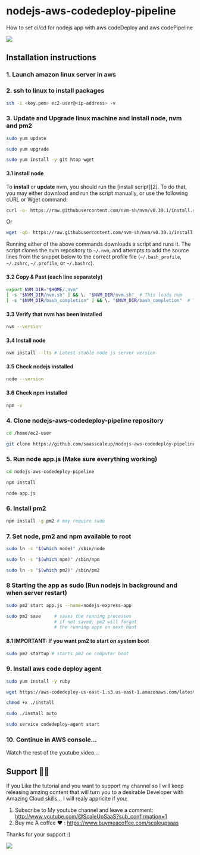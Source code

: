 # nodejs-aws-codedeploy-pipeline

How to set ci/cd for nodejs app with aws codeDeploy and aws codePipeline

<a href="https://www.buymeacoffee.com/scaleupsaas"><img src="https://img.buymeacoffee.com/button-api/?text=Buy me a coffee&emoji=&slug=scaleupsaas&button_colour=BD5FFF&font_colour=ffffff&font_family=Cookie&outline_colour=000000&coffee_colour=FFDD00" /></a>

## Installation instructions

### 1. Launch amazon linux server in aws

### 2. ssh to linux to install packages

```sh
ssh -i <key.pem> ec2-user@<ip-address> -v
```

### 3. Update and Upgrade linux machine and install node, nvm and pm2

```sh
sudo yum update
```

```sh
sudo yum upgrade
```

```sh
sudo yum install -y git htop wget
```

#### 3.1 install node

To **install** or **update** nvm, you should run the [install script][2]. To do that, you may either download and run the script manually, or use the following cURL or Wget command:

```sh
curl -o- https://raw.githubusercontent.com/nvm-sh/nvm/v0.39.1/install.sh | bash
```

Or

```sh
wget -qO- https://raw.githubusercontent.com/nvm-sh/nvm/v0.39.1/install.sh | bash
```

Running either of the above commands downloads a script and runs it. The script clones the nvm repository to `~/.nvm`, and attempts to add the source lines from the snippet below to the correct profile file (`~/.bash_profile`, `~/.zshrc`, `~/.profile`, or `~/.bashrc`).

#### 3.2 Copy & Past (each line separately)

<a id="profile_snippet"></a>

```sh
export NVM_DIR="$HOME/.nvm"
[ -s "$NVM_DIR/nvm.sh" ] && \. "$NVM_DIR/nvm.sh"  # This loads nvm
[ -s "$NVM_DIR/bash_completion" ] && \. "$NVM_DIR/bash_completion"  # This loads nvm bash_completion
```

#### 3.3 Verify that nvm has been installed

```sh
nvm --version
```

#### 3.4 Install node

```sh
nvm install --lts # Latest stable node js server version
```

#### 3.5 Check nodejs installed

```sh
node --version
```

#### 3.6 Check npm installed

```sh
npm -v
```

### 4. Clone nodejs-aws-codedeploy-pipeline repository

```sh
cd /home/ec2-user
```

```sh
git clone https://github.com/saasscaleup/nodejs-aws-codedeploy-pipeline.git
```

### 5. Run node app.js (Make sure everything working)

```sh
cd nodejs-aws-codedeploy-pipeline
```

```sh
npm install
```

```sh
node app.js
```

### 6. Install pm2

```sh
npm install -g pm2 # may require sudo
```

### 7. Set node, pm2 and npm available to root

```sh
sudo ln -s "$(which node)" /sbin/node
```

```sh
sudo ln -s "$(which npm)" /sbin/npm
```

```sh
sudo ln -s "$(which pm2)" /sbin/pm2
```

### 8 Starting the app as sudo (Run nodejs in background and when server restart)

```sh
sudo pm2 start app.js --name=nodejs-express-app
```

```sh
sudo pm2 save     # saves the running processes
                  # if not saved, pm2 will forget
                  # the running apps on next boot
```

#### 8.1 IMPORTANT: If you want pm2 to start on system boot

```sh
sudo pm2 startup # starts pm2 on computer boot
```

### 9. Install aws code deploy agent

```sh
sudo yum install -y ruby
```

```sh
wget https://aws-codedeploy-us-east-1.s3.us-east-1.amazonaws.com/latest/install
```

```sh
chmod +x ./install
```

```sh
sudo ./install auto
```

```sh
sudo service codedeploy-agent start
```

### 10. Continue in AWS console...

Watch the rest of the youtube video...

## Support 🙏😃

If you Like the tutorial and you want to support my channel so I will keep releasing amzing content that will turn you to a desirable Developer with Amazing Cloud skills... I will realy appricite if you:

1.  Subscribe to My youtube channel and leave a comment: http://www.youtube.com/@ScaleUpSaaS?sub_confirmation=1
2.  Buy me A coffee ❤️ : https://www.buymeacoffee.com/scaleupsaas

Thanks for your support :)

<a href="https://www.buymeacoffee.com/scaleupsaas"><img src="https://img.buymeacoffee.com/button-api/?text=Buy me a coffee&emoji=&slug=scaleupsaas&button_colour=FFDD00&font_colour=000000&font_family=Cookie&outline_colour=000000&coffee_colour=ffffff" /></a>
